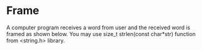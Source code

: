 # Frame
A computer program receives a word from user and the received word is framed as shown below. You may use size_t strlen(const char*str) function from &lt;string.h> library.

